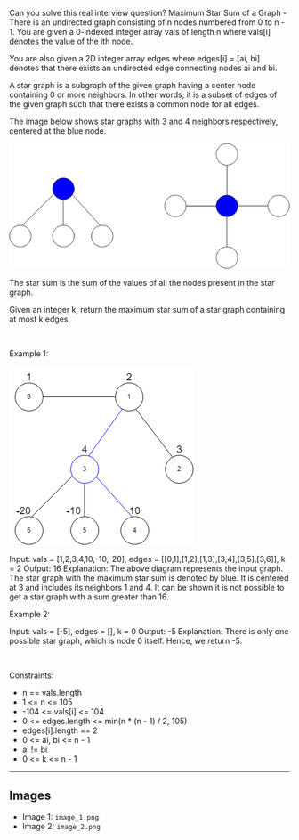 Can you solve this real interview question? Maximum Star Sum of a Graph - There is an undirected graph consisting of n nodes numbered from 0 to n - 1. You are given a 0-indexed integer array vals of length n where vals[i] denotes the value of the ith node.

You are also given a 2D integer array edges where edges[i] = [ai, bi] denotes that there exists an undirected edge connecting nodes ai and bi.

A star graph is a subgraph of the given graph having a center node containing 0 or more neighbors. In other words, it is a subset of edges of the given graph such that there exists a common node for all edges.

The image below shows star graphs with 3 and 4 neighbors respectively, centered at the blue node.

![Example 1](./image_1.png)

The star sum is the sum of the values of all the nodes present in the star graph.

Given an integer k, return the maximum star sum of a star graph containing at most k edges.

 

Example 1:

![Example 2](./image_2.png)


Input: vals = [1,2,3,4,10,-10,-20], edges = [[0,1],[1,2],[1,3],[3,4],[3,5],[3,6]], k = 2
Output: 16
Explanation: The above diagram represents the input graph.
The star graph with the maximum star sum is denoted by blue. It is centered at 3 and includes its neighbors 1 and 4.
It can be shown it is not possible to get a star graph with a sum greater than 16.


Example 2:


Input: vals = [-5], edges = [], k = 0
Output: -5
Explanation: There is only one possible star graph, which is node 0 itself.
Hence, we return -5.


 

Constraints:

 * n == vals.length
 * 1 <= n <= 105
 * -104 <= vals[i] <= 104
 * 0 <= edges.length <= min(n * (n - 1) / 2, 105)
 * edges[i].length == 2
 * 0 <= ai, bi <= n - 1
 * ai != bi
 * 0 <= k <= n - 1

---

## Images

- Image 1: `image_1.png`
- Image 2: `image_2.png`
